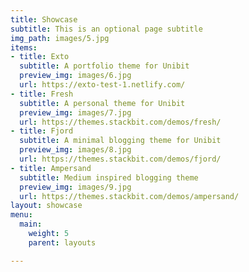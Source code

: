 ```yaml
---
title: Showcase
subtitle: This is an optional page subtitle
img_path: images/5.jpg
items:
- title: Exto
  subtitle: A portfolio theme for Unibit
  preview_img: images/6.jpg
  url: https://exto-test-1.netlify.com/
- title: Fresh
  subtitle: A personal theme for Unibit
  preview_img: images/7.jpg
  url: https://themes.stackbit.com/demos/fresh/
- title: Fjord
  subtitle: A minimal blogging theme for Unibit
  preview_img: images/8.jpg
  url: https://themes.stackbit.com/demos/fjord/
- title: Ampersand
  subtitle: Medium inspired blogging theme
  preview_img: images/9.jpg
  url: https://themes.stackbit.com/demos/ampersand/
layout: showcase
menu:
  main:
    weight: 5
    parent: layouts

---
```

